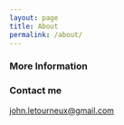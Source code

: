 ```yaml
---
layout: page
title: About
permalink: /about/
---
```




### More Information


### Contact me

[john.letourneux@gmail.com](mailto:john.letourneux@gmail.com)
